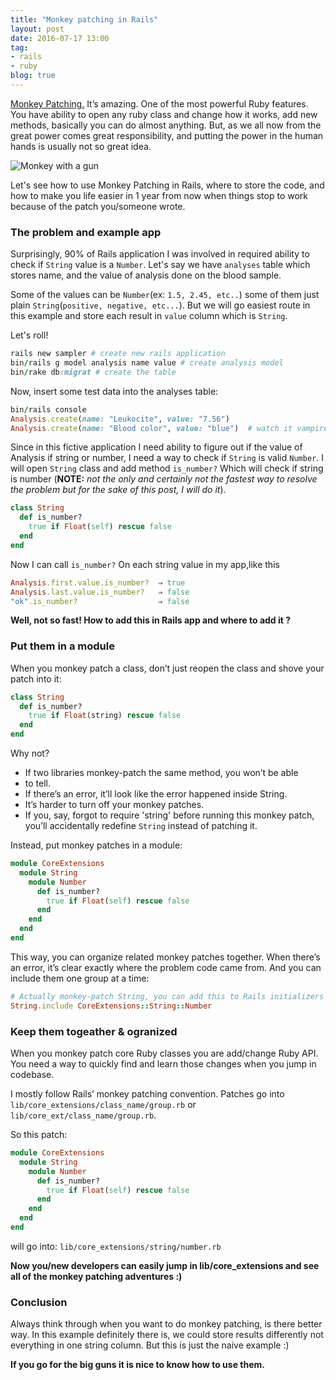 ```yaml
---
title: "Monkey patching in Rails"
layout: post
date: 2016-07-17 13:00
tag:
- rails
- ruby
blog: true
---
```


[Monkey Patching.](https://en.wikipedia.org/wiki/Monkey_patch) It’s amazing. One of the most powerful Ruby features.
You have ability to open any ruby class and change how it works, add new
methods, basically you can do almost anything. But, as we all now from
the great power comes great responsibility, and putting the power in the
human hands is usually not so great idea.

![Monkey with a gun](http://dixpac.github.io/assets/images/monkey-gun.png "Monkey patcher")

Let's see how to use Monkey Patching in Rails, where to store the code,
and how to make you life easier in 1 year from now when things stop to
work because of the patch you/someone wrote.

### The problem and example app

Surprisingly, 90% of Rails application I was involved in required
ability to check if `String` value is a `Number`. Let's say we have `analyses`
table which stores name, and the value of analysis done on the blood sample. 

Some of the values can be `Number`(ex: `1.5, 2.45, etc..`) some of
them just plain `String`(`positive, negative, etc...`). But we will go
easiest route in this example and store each result in ```value``` column
which is ```String```. 

Let's roll!

```ruby
rails new sampler # create new rails application
bin/rails g model analysis name value # create analysis model
bin/rake db:migrat # create the table
```

Now, insert some test data into the analyses table:

```ruby
bin/rails console
Analysis.create(name: "Leukocite", value: "7.56")
Analysis.create(name: "Blood color", value: "blue")  # watch it vampire!!!
```

Since in this fictive application I need ability to figure out if the
value of Analysis if string or number, I need a way to check if `String`
is valid `Number`. I will open `String` class and add method `is_number?` Which
will check if string is number (**NOTE:** *not the only and certainly not the
fastest way to resolve the problem but for the sake of this post, I will do
it*).

```ruby
class String
  def is_number?
    true if Float(self) rescue false
  end
end
```

Now I can call `is_number?` On each string value in my app,like this

```ruby
Analysis.first.value.is_number?  ⇒ true
Analysis.last.value.is_number?   ⇒ false
"ok".is_number?                  ⇒ false
```

**Well, not so fast! How to add this in Rails app and where to add it
?**

### Put them in a module 

When you monkey patch a class, don’t just reopen the class and shove
your patch into it:

```ruby
class String
  def is_number?
    true if Float(string) rescue false
  end
end
```

Why not?

* If two libraries monkey-patch the same method, you won’t be able
* to tell.
* If there’s an error, it’ll look like the error happened inside String.
* It’s harder to turn off your monkey patches.
* If you, say, forgot to require 'string' before running this monkey
  patch, you’ll accidentally redefine `String` instead of patching it.

Instead, put monkey patches in a module:

```ruby
module CoreExtensions
  module String
    module Number
      def is_number?
        true if Float(self) rescue false
      end
    end
  end
end
```
This way, you can organize related monkey patches together. When there’s an error, it’s
clear exactly where the problem code came from.
And you can include them one group at a time:

```ruby
# Actually monkey-patch String, you can add this to Rails initializers
String.include CoreExtensions::String::Number
```

### Keep them togeather & ogranized

When you monkey patch core Ruby classes you are add/change Ruby API. You
need a way to quickly find and learn those changes when you jump in
codebase.

I mostly follow Rails’ monkey patching convention. Patches go into 
```lib/core_extensions/class_name/group.rb``` or
```lib/core_ext/class_name/group.rb```.

So this patch:

```ruby
module CoreExtensions
  module String
    module Number
      def is_number?
        true if Float(self) rescue false
      end
    end
  end
end
```
will go into:
```lib/core_extensions/string/number.rb```


**Now you/new developers can easily jump in lib/core_extensions and see 
all of the monkey patching adventures :)**


### Conclusion

Always think through when you want to do monkey
patching, is there better way. In this example
definitely there is, we could store results
differently not everything in one string column. But
this is just the naive example :)

**If you go for the big guns it is nice to know how to use them.**
